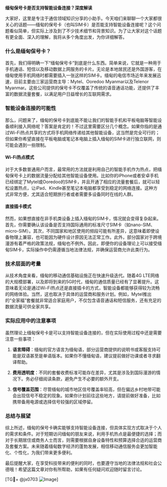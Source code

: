 **缅甸保号卡是否支持智能设备连接？深度解读**

大家好，这里是专注于通信领域知识分享的小助手。今天咱们来聊聊一个大家都很关心的话题——缅甸的保号卡（也叫SIM卡）是否能支持智能设备连接呢？这个问题看似简单，但实际上涉及到了不少技术细节和背景知识。为了让大家对这个话题有更全面、深入的理解，我将从多个角度出发，为你详细解答。

### 什么是缅甸保号卡？

首先，我们得明确一下“缅甸保号卡”到底是什么东西。简单来说，它就是一种用于手机通话、短信以及移动数据上网服务的卡片。无论是本地居民还是外国游客，在缅甸使用手机网络时都需要插入一张这样的SIM卡。缅甸的电信市场近年来发展迅速，目前主要由三家运营商主导：Mytel、Ooredoo Myanmar以及Telenor Myanmar。这些公司提供的保号卡不仅覆盖了传统的语音通话功能，还提供了丰富的数据流量套餐，以满足用户日益增长的互联网需求。

### 智能设备连接的可能性

那么，问题来了，缅甸的保号卡到底能不能让我们的智能手机和平板电脑等智能设备顺利接入网络呢？答案是肯定的！不过这里需要区分几个概念。如果你指的是通过Wi-Fi热点共享的方式将手机网络传递给其他智能设备，这当然是完全可行的；但如果你希望直接在平板电脑或笔记本电脑上插入缅甸的SIM卡进行独立联网，则可能会遇到一些限制。

#### Wi-Fi热点模式

对于大多数普通用户而言，最常用的方法就是利用自己的智能手机作为热点，把缅甸保号卡上的数据流量分配给其他智能设备使用。比如你的iPhone或者安卓手机已经绑定了Mytel或Ooredoo的SIM卡，并且开通了相应的流量套餐后，就可以轻松设置热点，让iPad、Kindle甚至笔记本电脑都享受到稳定的网络连接。这种方式非常方便，尤其适合短期旅行者或者需要多设备同时在线的人群。

#### 直接插卡模式

然而，如果想直接在非手机类设备上插入缅甸的SIM卡，情况就会变得复杂起来。首先，你需要确认该设备是否支持国际通用的标准尺寸SIM卡（如nano-SIM、micro-SIM）。其次，不同国家和地区使用的频段可能有所差异，这意味着即使设备物理上兼容，也可能因为硬件设计原因无法正常工作。此外，部分国家对于跨境漫游有着严格的政策法规，缅甸也不例外。因此，即便你的设备理论上可以接受缅甸SIM卡，实际操作中仍需遵循当地法律法规，并确保运营商允许此类行为。

### 技术层面的考量

从技术角度来看，缅甸的移动通信基础设施正在快速升级迭代。随着4G LTE网络的大规模部署，以及即将到来的5G时代，缅甸的通信质量已经有了显著提升。这意味着无论是通过Wi-Fi热点还是直接插卡的方式，智能设备都能够获得较为流畅的网络体验。当然，这也取决于具体的运营商和服务计划。例如，Mytel推出的“全家福”套餐就非常适合家庭用户，不仅包含语音通话和短信服务，还有充足的数据流量可供全家共享。

### 实际应用中的注意事项

虽然理论上缅甸保号卡是可以支持智能设备连接的，但在实际使用过程中还是需要注意一些事项：

1. **语言障碍**：缅甸的官方语言为缅甸语，部分运营商提供的说明书或客服支持可能是双语甚至是单语版本。如果你不懂缅甸语，建议提前做好功课或者寻求翻译帮助。
   
2. **费用透明度**：不同的套餐收费标准可能存在差异，尤其是涉及到国际漫游的情况下。务必仔细阅读条款，避免产生不必要的额外开支。
   
3. **信号覆盖范围**：尽管缅甸的城市地区信号覆盖率较高，但在偏远乡村地带可能会出现信号不稳定的现象。如果你计划前往这些地方，请提前做好准备，比如携带备用电源或选择信号较强的区域停留。

### 总结与展望

综上所述，缅甸的保号卡确实能够支持智能设备连接，但具体实现方式取决于个人的需求和条件。对于短期访问缅甸的朋友来说，利用手机热点是最便捷的选择；而对于长期居住或商务人士而言，则需要根据自身设备特性和预算选择合适的运营商及套餐方案。未来随着缅甸数字经济的蓬勃发展，相信移动通信服务会更加智能化、个性化，为我们带来更多便利。

最后提醒大家，在享受科技带来的便利的同时，也要遵守当地的法律法规和社会公德哦！希望这篇文章对你有所帮助，如果有任何疑问欢迎随时留言讨论。

[TG💪+ @jx0703 ![Image](https://github.com/user-attachments/assets/dbca1d08-cadb-493c-b0ec-ad6f7a83f270)]